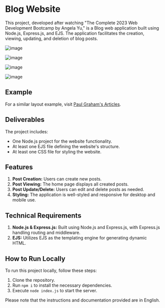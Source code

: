# Blog Website

This project, developed after watching "The Complete 2023 Web Development Bootcamp by Angela Yu," is a Blog web application built using Node.js, Express.js, and EJS. The application facilitates the creation, viewing, updating, and deletion of blog posts. 

![image](https://github.com/riju951/BlogWebsite_The-Complete-2023-Web-Development-Bootcamp/assets/82694741/ddcf9c4b-6994-4c34-8a00-9cc06b682951)

![image](https://github.com/riju951/BlogWebsite_The-Complete-2023-Web-Development-Bootcamp/assets/82694741/0e5b3431-95d7-4b52-a0b8-36400ab6e14b)

![image](https://github.com/riju951/BlogWebsite_The-Complete-2023-Web-Development-Bootcamp/assets/82694741/3d11a22b-c320-44de-8644-9bc5730ca2f2)

![image](https://github.com/riju951/BlogWebsite_The-Complete-2023-Web-Development-Bootcamp/assets/82694741/f6278642-4b1c-4b3b-98a0-79053fa56edc)

## Example

For a similar layout example, visit [Paul Graham's Articles](http://www.paulgraham.com/articles.html).

## Deliverables

The project includes:

- One Node.js project for the website functionality.
- At least one EJS file defining the website's structure.
- At least one CSS file for styling the website.

## Features

1. **Post Creation:** Users can create new posts.
2. **Post Viewing:** The home page displays all created posts.
3. **Post Update/Delete:** Users can edit and delete posts as needed.
4. **Styling:** The application is well-styled and responsive for desktop and mobile use.

## Technical Requirements

1. **Node.js & Express.js:** Built using Node.js and Express.js, with Express.js handling routing and middleware.
2. **EJS:** Utilizes EJS as the templating engine for generating dynamic HTML.

## How to Run Locally

To run this project locally, follow these steps:

1. Clone the repository.
2. Run `npm i` to install the necessary dependencies.
3. Execute `node index.js` to start the server.

Please note that the instructions and documentation provided are in English.
